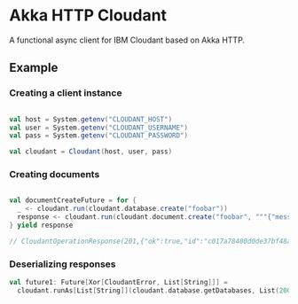 # Akka HTTP Cloudant

A functional async client for IBM Cloudant based on Akka HTTP.

## Example

### Creating a client instance

```scala

val host = System.getenv("CLOUDANT_HOST")
val user = System.getenv("CLOUDANT_USERNAME")
val pass = System.getenv("CLOUDANT_PASSWORD")

val cloudant = Cloudant(host, user, pass)
```

### Creating documents

```scala

val documentCreateFuture = for {
  _ <- cloudant.run(cloudant.database.create("foobar"))
  response <- cloudant.run(cloudant.document.create("foobar", """{"message": "hello"}"""))
} yield response

// CloudantOperationResponse(201,{"ok":true,"id":"c017a78480d0de37bf48ae0c1ea78497","rev":"1-acc307ed2aedd491f0267c9c9b623388"})

```

### Deserializing responses

```scala
val future1: Future[Xor[CloudantError, List[String]]] =
  cloudant.runAs[List[String]](cloudant.database.getDatabases, List(200))

```
